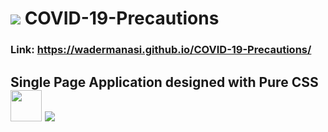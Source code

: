 # <img src="https://img.icons8.com/doodle/48/000000/coronavirus.png"/> COVID-19-Precautions

### Link: https://wadermanasi.github.io/COVID-19-Precautions/

## Single Page Application designed with Pure CSS <img style="height:50px" src="https://cdn.jsdelivr.net/npm/simple-icons@3.4.0/icons/css3.svg"> <img src="https://img.icons8.com/fluent/48/000000/star.png"/>
